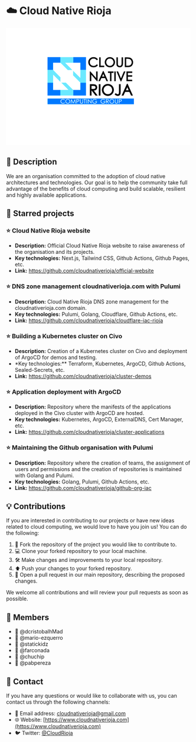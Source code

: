 # :cloud: Cloud Native Rioja

![Organization image](./profile/assets/cnrioja-logo.png)

## :memo: Description

We are an organisation committed to the adoption of cloud native architectures and technologies. Our goal is to help the community take full advantage of the benefits of cloud computing and build scalable, resilient and highly available applications.

## :rocket: Starred projects

### :star: Cloud Native Rioja website

- **Description:** Official Cloud Native Rioja website to raise awareness of the organisation and its projects.
- **Key technologies:** Next.js, Tailwind CSS, Github Actions, Github Pages, etc.
- **Link:** https://github.com/cloudnativerioja/official-website

### :star: DNS zone management cloudnativerioja.com with Pulumi

- **Description:** Cloud Native Rioja DNS zone management for the cloudnativerioja.com domain.
- **Key technologies:** Pulumi, Golang, Cloudflare, Github Actions, etc.
- **Link:** https://github.com/cloudnativerioja/cloudflare-iac-rioja

### :star: Building a Kubernetes cluster on Civo

- **Description:** Creation of a Kubernetes cluster on Civo and deployment of ArgoCD for demos and testing.
- \*Key technologies:\*\* Terraform, Kubernetes, ArgoCD, Github Actions, Sealed-Secrets, etc.
- **Link:** https://github.com/cloudnativerioja/cluster-demos

### :star: Application deployment with ArgoCD

- **Description:** Repository where the manifests of the applications deployed in the Civo cluster with ArgoCD are hosted.
- **Key technologies:** Kubernetes, ArgoCD, ExternalDNS, Cert Manager, etc.
- **Link:** https://github.com/cloudnativerioja/cluster-applications

### :star: Maintaining the Github organisation with Pulumi

- **Description:** Repository where the creation of teams, the assignment of users and permissions and the creation of repositories is maintained with Golang and Pulumi.
- **Key technologies:** Golang, Pulumi, Github Actions, etc.
- **Link:** https://github.com/cloudnativerioja/github-org-iac

## :bulb: Contributions

If you are interested in contributing to our projects or have new ideas related to cloud computing, we would love to have you join us! You can do the following:

1. :fork_and_knife: Fork the repository of the project you would like to contribute to.
2. :computer: Clone your forked repository to your local machine.
3. :hammer_and_wrench: Make changes and improvements to your local repository.
4. :arrow_up: Push your changes to your forked repository.
5. :tada: Open a pull request in our main repository, describing the proposed changes.

We welcome all contributions and will review your pull requests as soon as possible.

## :busts_in_silhouette: Members

- :bust_in_silhouette: @dcristobalhMad
- :bust_in_silhouette: @mario-ezquerro
- :bust_in_silhouette: @statickidz
- :bust_in_silhouette: @farconada
- :bust_in_silhouette: @chuchip
- :bust_in_silhouette: @pabpereza

## :email: Contact

If you have any questions or would like to collaborate with us, you can contact us through the following channels:

- :email: Email address: [cloudnativerioja@gmail.com](mailto:cloudnativerioja@gmail.com)
- :globe_with_meridians: Website: [https://www.cloudnativerioja.com](https://www.cloudnativerioja.com)
- :bird: Twitter: [@CloudRioja](https://twitter.com/CloudRioja)
